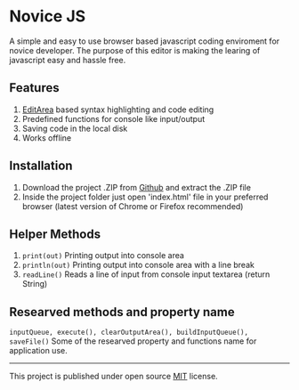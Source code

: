 # Novice JS

A simple and easy to use browser based javascript coding enviroment for novice developer. The purpose of this editor is making the learing of javascript easy and hassle free. 

## Features

1. [EditArea](https://www.cdolivet.com/editarea/) based syntax highlighting and code editing
2. Predefined functions for console like input/output
3. Saving code in the local disk
4. Works offline

## Installation

1. Download the project .ZIP from [Github](https://github.com/ovichowdhury/novice-JS) and extract the .ZIP file
2. Inside the project folder just open 'index.html' file in your preferred browser (latest version of Chrome or Firefox recommended)

## Helper Methods

1. ``` print(out) ``` Printing output into console area 
2. ``` println(out) ``` Printing output into console area with a line break
3. ``` readLine() ``` Reads a line of input from console input textarea (return String)

## Researved methods and property name

``` inputQueue, execute(), clearOutputArea(), buildInputQueue(), saveFile() ``` Some of the researved property and functions name for application use. 

---
This project is published under open source [MIT](https://opensource.org/licenses/MIT) license.
